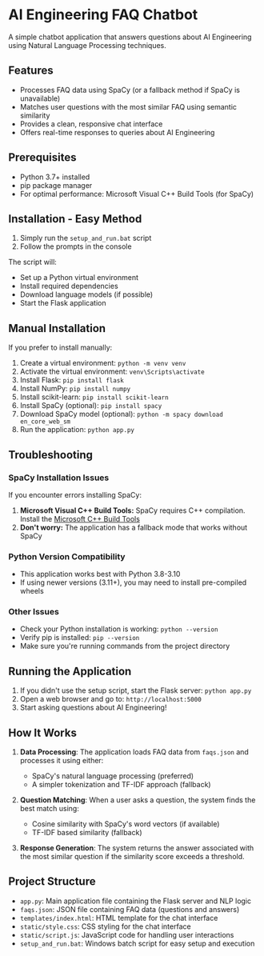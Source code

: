 # AI Engineering FAQ Chatbot

A simple chatbot application that answers questions about AI Engineering using Natural Language Processing techniques.

## Features

- Processes FAQ data using SpaCy (or a fallback method if SpaCy is unavailable)
- Matches user questions with the most similar FAQ using semantic similarity
- Provides a clean, responsive chat interface
- Offers real-time responses to queries about AI Engineering

## Prerequisites

- Python 3.7+ installed
- pip package manager
- For optimal performance: Microsoft Visual C++ Build Tools (for SpaCy)

## Installation - Easy Method

1. Simply run the `setup_and_run.bat` script
2. Follow the prompts in the console

The script will:
- Set up a Python virtual environment
- Install required dependencies
- Download language models (if possible)
- Start the Flask application

## Manual Installation

If you prefer to install manually:

1. Create a virtual environment: `python -m venv venv`
2. Activate the virtual environment: `venv\Scripts\activate`
3. Install Flask: `pip install flask`
4. Install NumPy: `pip install numpy`
5. Install scikit-learn: `pip install scikit-learn`
6. Install SpaCy (optional): `pip install spacy`
7. Download SpaCy model (optional): `python -m spacy download en_core_web_sm`
8. Run the application: `python app.py`

## Troubleshooting

### SpaCy Installation Issues

If you encounter errors installing SpaCy:

1. **Microsoft Visual C++ Build Tools:** SpaCy requires C++ compilation. Install the [Microsoft C++ Build Tools](https://visualstudio.microsoft.com/visual-cpp-build-tools/)
2. **Don't worry:** The application has a fallback mode that works without SpaCy

### Python Version Compatibility

- This application works best with Python 3.8-3.10
- If using newer versions (3.11+), you may need to install pre-compiled wheels

### Other Issues

- Check your Python installation is working: `python --version`
- Verify pip is installed: `pip --version`
- Make sure you're running commands from the project directory

## Running the Application

1. If you didn't use the setup script, start the Flask server: `python app.py`
2. Open a web browser and go to: `http://localhost:5000`
3. Start asking questions about AI Engineering!

## How It Works

1. **Data Processing**: The application loads FAQ data from `faqs.json` and processes it using either:
   - SpaCy's natural language processing (preferred)
   - A simpler tokenization and TF-IDF approach (fallback)

2. **Question Matching**: When a user asks a question, the system finds the best match using:
   - Cosine similarity with SpaCy's word vectors (if available)
   - TF-IDF based similarity (fallback)

3. **Response Generation**: The system returns the answer associated with the most similar question if the similarity score exceeds a threshold.

## Project Structure

- `app.py`: Main application file containing the Flask server and NLP logic
- `faqs.json`: JSON file containing FAQ data (questions and answers)
- `templates/index.html`: HTML template for the chat interface
- `static/style.css`: CSS styling for the chat interface
- `static/script.js`: JavaScript code for handling user interactions
- `setup_and_run.bat`: Windows batch script for easy setup and execution
